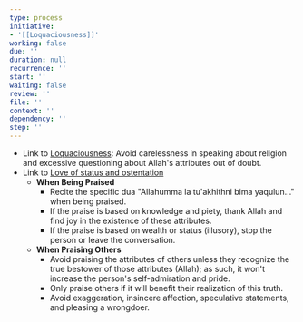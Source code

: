 ```yaml
---
type: process
initiative:
- '[[Loquaciousness]]'
working: false
due: ''
duration: null
recurrence: ''
start: ''
waiting: false
review: ''
file: ''
context: ''
dependency: ''
step: ''
---
```


- Link to [Loquaciousness](Initiatives/bad%20traits/Loquaciousness.md): Avoid carelessness in speaking about religion and excessive questioning about Allah's attributes out of doubt.
- Link to [Love of status and ostentation](Initiatives/bad%20traits/Love%20of%20status%20and%20ostentation.md)
	- **When Being Praised**
		* Recite the specific dua "Allahumma la tu'akhithni bima yaqulun…" when being praised.
		* If the praise is based on knowledge and piety, thank Allah and find joy in the existence of these attributes.
		* If the praise is based on wealth or status (illusory), stop the person or leave the conversation.
	- **When Praising Others**
		* Avoid praising the attributes of others unless they recognize the true bestower of those attributes (Allah); as such, it won't increase the person's self-admiration and pride.
		* Only praise others if it will benefit their realization of this truth.
		* Avoid exaggeration, insincere affection, speculative statements, and pleasing a wrongdoer.